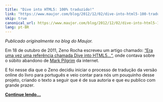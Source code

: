 ```yaml
---
title: "Dive into HTML5: 100% traduzido!"
link: "https://www.maujor.com/blog/2012/12/02/dive-into-html5-100-traduzido/"
skip: true
canonical_url: https://www.maujor.com/blog/2012/12/02/dive-into-html5-100-traduzido/
lang: pt-BR
---
```


<!-- <p><a href="https://www.maujor.com/blog/2012/12/02/dive-into-html5-100-traduzido/"><img src="/img/posts/diveintohtml5-traduzido.jpg"/></a></p> -->

_Publicado originalmente no blog do Maujor._

Em 18 de outubro de 2011, Zeno Rocha escreveu um artigo chamado: [“Era uma vez uma referência chamada Dive into HTML5…“](/era-uma-vez-uma-referencia-chamada-dive-into-html5), onde contava sobre o súbito abandono de [Mark Pilgrim](<http://en.wikipedia.org/wiki/Mark_Pilgrim_(software_developer)>) da internet.

E foi nesse dia que o Zeno decidiu iniciar o processo de tradução da versão online do livro para português e veio contar para nós um pouquinho desse projeto, criando o texto a seguir que é de sua autoria e que eu publico com grande prazer.

[**Continue lendo…**](https://www.maujor.com/blog/2012/12/02/dive-into-html5-100-traduzido/)
